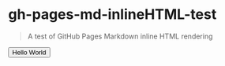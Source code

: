 # gh-pages-md-inlineHTML-test

> A test of GitHub Pages Markdown inline HTML rendering

<button type="button" onclick="console.log('fred')">Hello World</button>
